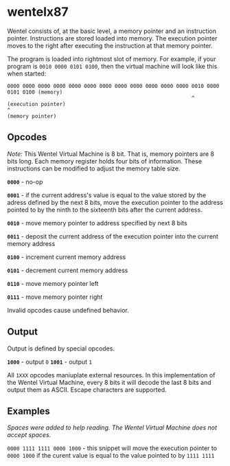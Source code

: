 # wentelx87
Wentel consists of, at the basic level, a memory pointer and an instruction pointer. Instructions are stored loaded into memory. The execution pointer moves to the right after executing the instruction at that memory pointer.

The program is loaded into rightmost slot of memory. For example, if your program is `0010 0000 0101 0100`, 
then the virtual machine will look like this when started:
```
0000 0000 0000 0000 0000 0000 0000 0000 0000 0000 0000 0000 0010 0000 0101 0100 (memory)
                                                            ^                   (execution pointer)
^                                                                               (memory pointer)
```



## Opcodes

*Note:* This Wentel Virtual Machine is 8 bit. That is, memory pointers are 8 bits long. Each memory register holds four bits of information. These instructions can be modified to adjust the memory table size.

**`0000`** - no-op

**`0001`** - if the current address's value is equal to the value stored by the adress defined by the next 8 bits, move the execution pointer to the address pointed to by the ninth to the sixteenth bits after the current address.

**`0010`** - move memory pointer to address specified by next 8 bits

**`0011`** - deposit the current address of the execution pointer into the current memory address

**`0100`** - increment current memory address

**`0101`** - decrement current memory address

**`0110`** - move memory pointer left

**`0111`** - move memory pointer right


Invalid opcodes cause undefined behavior. 

## Output

Output is defined by special opcodes.

**`1000`** - output `0`
**`1001`** - output `1`

All `1XXX` opcodes maniuplate external resources.  In this implementation of the Wentel Virtual Machine, 
every 8 bits it will decode the last 8 bits and output them as ASCII. Escape characters are supported.

## Examples
*Spaces were added to help reading. The Wentel Virtual Machine does not accept spaces.*

`0000 1111 1111 0000 1000` - this snippet will move the execution pointer to `0000 1000` if the curent value is equal to the value pointed to by `1111 1111`

